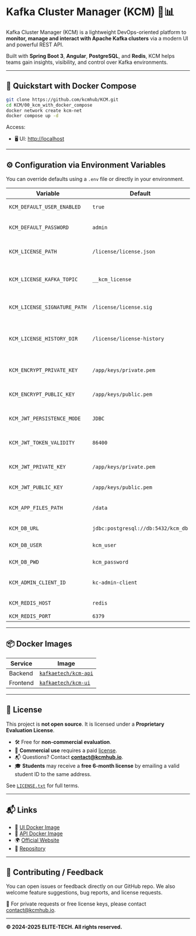# Kafka Cluster Manager (KCM) 🧠📊

Kafka Cluster Manager (KCM) is a lightweight DevOps-oriented platform to **monitor, manage and interact with Apache Kafka clusters** via a modern UI and powerful REST API.

Built with **Spring Boot 3**, **Angular**, **PostgreSQL**, and **Redis**, KCM helps teams gain insights, visibility, and control over Kafka environments.

---

## 🚀 Quickstart with Docker Compose

```bash
git clone https://github.com/kcmhub/KCM.git
cd KCM/00_kcm_with_docker_compose
docker network create kcm-net
docker compose up -d
```

Access:

* 🖥️ UI: [http://localhost](http://localhost)

---

## ⚙️ Configuration via Environment Variables

You can override defaults using a `.env` file or directly in your environment.

| Variable                     | Default                            | Description                                 |
| ---------------------------- | ---------------------------------- | ------------------------------------------- |
| `KCM_DEFAULT_USER_ENABLED`   | `true`                             | Enable default user                         |
| `KCM_DEFAULT_PASSWORD`       | `admin`                            | Default user password                       |
| `KCM_LICENSE_PATH`           | `/license/license.json`            | Path to license JSON                        |
| `KCM_LICENSE_KAFKA_TOPIC`    | `__kcm_license`                    | Kafka topic used to distribute license info |
| `KCM_LICENSE_SIGNATURE_PATH` | `/license/license.sig`             | Path to license signature                   |
| `KCM_LICENSE_HISTORY_DIR`    | `/license/license-history`         | Directory to store license usage history    |
| `KCM_ENCRYPT_PRIVATE_KEY`    | `/app/keys/private.pem`            | Private key path for encryption             |
| `KCM_ENCRYPT_PUBLIC_KEY`     | `/app/keys/public.pem`             | Public key path for encryption              |
| `KCM_JWT_PERSISTENCE_MODE`   | `JDBC`                             | JWT persistence method                      |
| `KCM_JWT_TOKEN_VALIDITY`     | `86400`                            | JWT token validity in seconds               |
| `KCM_JWT_PRIVATE_KEY`        | `/app/keys/private.pem`            | JWT private key path                        |
| `KCM_JWT_PUBLIC_KEY`         | `/app/keys/public.pem`             | JWT public key path                         |
| `KCM_APP_FILES_PATH`         | `/data`                            | Default file storage path                   |
| `KCM_DB_URL`                 | `jdbc:postgresql://db:5432/kcm_db` | PostgreSQL JDBC URL                         |
| `KCM_DB_USER`                | `kcm_user`                         | PostgreSQL user                             |
| `KCM_DB_PWD`                 | `kcm_password`                     | PostgreSQL password                         |
| `KCM_ADMIN_CLIENT_ID`        | `kc-admin-client`                  | Kafka admin client ID                       |
| `KCM_REDIS_HOST`             | `redis`                            | Redis hostname                              |
| `KCM_REDIS_PORT`             | `6379`                             | Redis port                                  |

---

## 📦 Docker Images

| Service  | Image                                                               |
| -------- | ------------------------------------------------------------------- |
| Backend  | [`kafkaetech/kcm-api`](https://hub.docker.com/r/kafkaetech/kcm-api) |
| Frontend | [`kafkaetech/kcm-ui`](https://hub.docker.com/r/kafkaetech/kcm-ui)   |

---

## 🔐 License

This project is **not open source**. It is licensed under a **Proprietary Evaluation License**.

- 🛠️ Free for **non-commercial evaluation**.
- 🚫 **Commercial use** requires a paid [license](https://kcmhub.io/pricing.html).
- 📬 Questions? Contact **contact@kcmhub.io**.
- 🎓 **Students** may receive a **free 6-month license** by emailing a valid student ID to the same address.


See [`LICENSE.txt`](./LICENSE.txt) for full terms.

---

## 📬 Links

* 🔗 [UI Docker Image](https://hub.docker.com/r/kafkaetech/kcm-ui)
* 🔗 [API Docker Image](https://hub.docker.com/r/kafkaetech/kcm-api)
* 🌍 [Official Website](https://www.kcmhub.io)
* 📁 [Repository](https://github.com/kcmhub/KCM)

---

## 🤝 Contributing / Feedback

You can open issues or feedback directly on our GitHub repo. We also welcome feature suggestions, bug reports, and license requests.

📮 For private requests or free license keys, please contact [contact@kcmhub.io](mailto:contact@kcmhub.io).

---

**© 2024-2025 ELITE-TECH. All rights reserved.**
